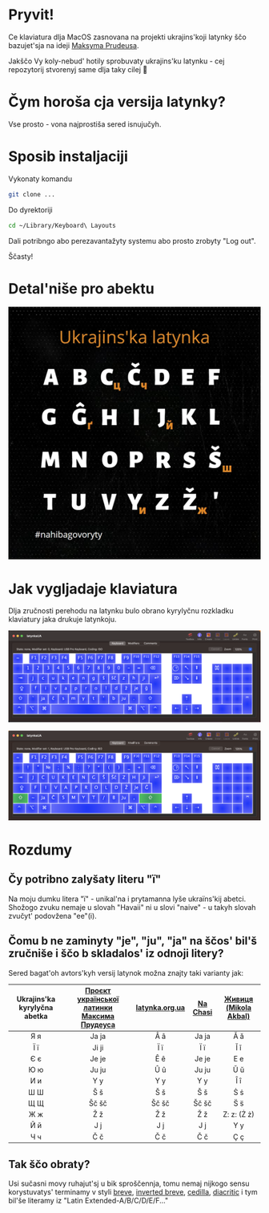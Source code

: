 # Pryvit! 

Ce klaviatura dlja MacOS zasnovana na projekti ukrajins'koji latynky ščo bazujet'sja na ideji [Maksyma Prudeusa](https://ukr-latynka.org). 

Jakščo Vy koly-nebud' hotily sprobuvaty ukrajins'ku latynku - cej repozytorij stvorenyj same dlja taky cilej 🙂

# Čym horoša cja versija latynky?

Vse prosto - vona najprostiša sered isnujučyh.

# Sposib instaljaciji

Vykonaty komandu

```bash
git clone ...
```

Do dyrektoriji

```bash
cd ~/Library/Keyboard\ Layouts
```

Dali potribngo abo perezavantažyty systemu abo prosto zrobyty "Log out". 

Ščasty!

# Detal'niše pro abektu

![Ukrajins'ka latynka](./readme/Abetka_1.jpg "Abetka")

# Jak vygljadaje klaviatura

Dlja zručnosti perehodu na latynku bulo obrano kyrylyčnu rozkladku klaviatury jaka drukuje latynkoju.

![Keyboard](./readme/keyboard.png "Klaviatura")

![Keyboard](./readme/keyboard_2.png "Klaviatura")

# Rozdumy

## Čy potribno zalyšaty literu "ї"

Na moju dumku litera "ї" - unikal'na i prytamanna lyše ukraїns'kij abetci. Shožogo zvuku nemaje u slovah "Havaii" ni u slovi "naive" - u takyh slovah zvučyt' podovžena "ee"(i).

## Čomu b ne zaminyty "je", "ju", "ja" na ščos' bil'š zručniše i ščo b skladalos' iz odnoji litery?

Sered bagat'oh avtors'kyh versij latynok možna znajty taki varianty jak:

| Ukrajins'ka kyrylyčna abetka   | [Проєкт української латинки Максима Прудеуса](https://ukr-latynka.org) | [latynka.org.ua](https://latynka.org.ua/?page_id=118) | [Na Chasi](https://nachasi.com/manifest) | [Живиця (Mikola Akbal)](https://drive.google.com/drive/folders/1ee_JCJxq4fp8ZRsCWMzYya-IZbXfN1Gi) |
|:---:|:-----:|:-----:|:-----:|:----------:|
| Я я | Ja ja | Â â   | Ja ja | Ă ă        |
| Ї ї | Ji ji | Ї ї   | Ї ї   | Ĭ ĭ        |
| Є є | Je je | Ê ê   | Je je | E e        |
| Ю ю | Ju ju | Û û   | Ju ju | Ŭ ŭ        |
| И и | Y y   | Y y   | Y y   | Ȋ  ȋ       |
| Ш Ш | Š š   | Š š   | Š š   | Ṡ ṡ        |
| Щ Щ | Šč šč | Šč šč | Šč šč | S̈ s̈        | 
| Ж ж | Ž ž   | Ž ž   | Ž ž   | Z: z: (Ż ż)|
| Й й | J j   | J j   | J j   | Y y        |
| Ч ч | Č č   | Č č   | Č č   | Ç ç        |

## Tak ščo obraty?

Usi sučasni movy ruhajut'sj u bik sproščennja, tomu nemaj nijkogo sensu korystuvatys' terminamy v styli [breve](https://en.wikipedia.org/wiki/Breve), [inverted breve](https://en.wikipedia.org/wiki/Inverted_breve), [cedilla](https://en.wikipedia.org/wiki/Cedilla), [diacritic](https://en.wikipedia.org/wiki/Diaeresis_(diacritic)) i tym bil'še literamy iz "Latin Extended-A/B/C/D/E/F..."

